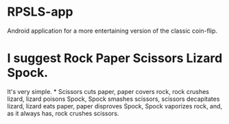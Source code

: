 # RPSLS-app
Android application for a more entertaining version of the classic coin-flip.

# I suggest Rock Paper Scissors Lizard Spock.
It's very simple.
*
Scissors cuts paper, paper covers rock, rock crushes lizard, lizard poisons Spock, Spock smashes scissors, 
scissors decapitates lizard, lizard eats paper, paper disproves Spock, Spock vaporizes rock, 
and, as it always has, rock crushes scissors.

